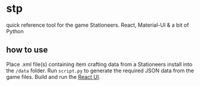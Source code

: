 # stp
quick reference tool for the game Stationeers. React, Material-UI &amp; a bit of Python

## how to use

Place .xml file(s) containing item crafting data from a Stationeers install into the `/data` folder. Run `script.py` to generate the required JSON data from the game files. Build and run the [React UI](https://github.com/halbu/stp/tree/master/ui).
